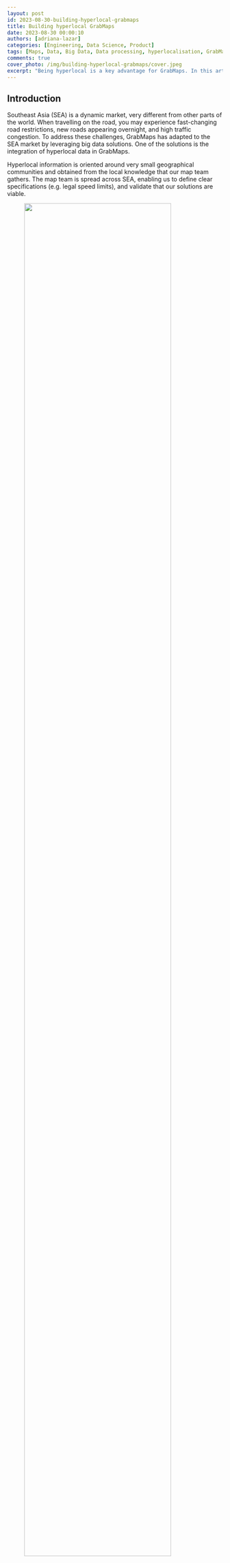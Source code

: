 ```yaml
---
layout: post
id: 2023-08-30-building-hyperlocal-grabmaps
title: Building hyperlocal GrabMaps
date: 2023-08-30 00:00:10
authors: [adriana-lazar]
categories: [Engineering, Data Science, Product]
tags: [Maps, Data, Big Data, Data processing, hyperlocalisation, GrabMaps, navigation]
comments: true
cover_photo: /img/building-hyperlocal-grabmaps/cover.jpeg
excerpt: "Being hyperlocal is a key advantage for GrabMaps. In this article we will explain what being hyperlocal means and how it helps GrabMaps bring value to our driver-partners and passengers through the Grab platform."
---
```


## Introduction

Southeast Asia (SEA) is a dynamic market, very different from other parts of the world. When travelling on the road, you may experience fast-changing road restrictions, new roads appearing overnight, and high traffic congestion. To address these challenges, GrabMaps has adapted to the SEA market by leveraging big data solutions. One of the solutions is the integration of hyperlocal data in GrabMaps.

Hyperlocal information is oriented around very small geographical communities and obtained from the local knowledge that our map team gathers. The map team is spread across SEA, enabling us to define clear specifications (e.g. legal speed limits), and validate that our solutions are viable.

<div class="post-image-section"><figure>
  <img src="/img/building-hyperlocal-grabmaps/map-detection.gif" alt="" style="width:90%"><figcaption align="middle">Figure 1 - Map showing detections from images and probe data, and hyperlocal data.
</figcaption>
  </figure>
</div>

Hyperlocal inputs make our mapping data even more robust, adding to the details collected from our image and probe detection pipelines. Figure 1 shows how data from our detection pipeline is overlaid with hyperlocal data, and then mapped across the SEA region. If you are curious and would like to check out the data yourself, you can download it [here](https://dumps.improveosm.org/). 

## Processing hyperlocal data

Now let's go through the process of detecting hyperlocal data.

### Download data

GrabMaps is based on [OpenStreetMap](https://www.openstreetmap.org/) (OSM). The first step in the process is to download the .pbf file for Asia from [geofabrick.de](https://www.geofabrik.de/). This .pbf file contains all the data that is available on OSM, such as details of places, trees, and roads. Take for example a park, the .pbf file would contain data on the park name, wheelchair accessibility, and many more. 

For this article, we will focus on hyperlocal data related to the road network. For each road, you can obtain data such as the type of road (residential or motorway), direction of traffic (one-way or more), and road name.

### Convert data
To take advantage of big data computing, the next step in the process is to convert the .pbf file into Parquet format using a Parquetizer. This will convert the binary data in the .pbf file into a table format. Each road in SEA is now displayed as a row in a table as shown in Figure 2.

<div class="post-image-section"><figure>
  <img src="/img/building-hyperlocal-grabmaps/data-parquet.png" alt="" style="width:90%"><figcaption align="middle">Figure 2 - Road data in Parquet format.
</figcaption>
  </figure>
</div>

### Identify hyperlocal data

After the data is prepared, GrabMaps then identifies and inputs all of our hyperlocal data, and delivers a consolidated view to our downstream services. Our hyperlocal data is obtained from various sources, either by looking at geometry, or other attributes in OSM such as the direction of travel and speed limit. We also apply customised rules defined by our local map team, all in a fully automated manner. This enhances the map together with data obtained from our rides and deliveries GPS pings and from KartaView, Grab’s product for imagery collection.

<div class="post-image-section"><figure>
  <img src="/img/building-hyperlocal-grabmaps/architecture.png" alt="" style="width:90%"><figcaption align="middle">Figure 3 - Architecture diagram showing how hyperlocal data is integrated into GrabMaps.
</figcaption>
  </figure>
</div>

## Benefit of our hyperlocal GrabMaps

GrabNav, a turn-by-turn navigation tool available on the Grab driver app, is one of our products that benefits from having hyperlocal data. Here are some hyperlocal data that are made available through our approach:

- Localisation of roads: The country, state/county, or city the road is in
- Language spoken, driving side, and speed limit
- Region-specific default speed regulations 
- Consistent name usage using language inference
- Complex attributes like intersection links

To further explain the benefits of this hyperlocal feature, we will use intersection links as an example. In the next section, we will explain how intersection links data is used and how it impacts our driver-partners and passengers.

### Identifying hyperlocal data - intersection links
An intersection link is when two or more roads meet. Figure 4 and 5 illustrates what an intersection link looks like in a GrabMaps mock and in OSM.

<div class="post-image-section"><figure>
  <img src="/img/building-hyperlocal-grabmaps/intersection-link-mock.png" alt="" style="width:50%"><figcaption align="middle">Figure 4 - Mock of an intersection link. 
</figcaption>
  </figure>
</div>

<div class="post-image-section"><figure>
  <img src="/img/building-hyperlocal-grabmaps/intersection-link-illustration.png" alt="" style="width:50%"><figcaption align="middle">Figure 5 - Intersection link illustration from a real road network in OSM.  
</figcaption>
  </figure>
</div>

To locate intersection links in a road network, there are computations involved. We would first combine big data processing (which we do using Spark) with graphs. We use geohash as the unit of processing, and for each geohash, a bi-directional graph is created. 

From such resulting graphs, we can determine intersection links if:
- Road segments are parallel
- The roads have the same name
- The roads are one way roads
- Angles and the shape of the road are in the intervals or requirements we seek

Each intersection link we identify is tagged in the map as `intersection_links`. Our downstream service teams can then identify them by searching for the tag.

### Impact

The impact we create with our intersection link can be explained through the following example.

<div class="post-image-section"><figure>
  <img src="/img/building-hyperlocal-grabmaps/impact1.png" alt="" style="width:60%"><figcaption align="middle">Figure 6 - Longer route, without GrabMaps intersection link feature. The arrow indicates where the route should have suggested a U-turn.
</figcaption>
  </figure>
</div>

<div class="post-image-section"><figure>
  <img src="/img/building-hyperlocal-grabmaps/impact2.png" alt="" style="width:60%"><figcaption align="middle">Figure 7 - Shorter route using GrabMaps by taking a closer link between two main roads.
</figcaption>
  </figure>
</div>

Figure 6 and Figure 7 show two different routes for the same origin and destination. However, you can see that Figure 7 has a shorter route and this is made available by taking an intersection link early on in the route. The highlighted road segment in Figure 7 is an intersection link, tagged by the process we described earlier. The route is now much shorter making GrabNav more efficient in its route suggestion.

There are numerous factors that can impact a driver-partner's trip, and intersection links are just one example. There are many more features that GrabMaps offers across Grab’s services that allow us to “outserve” our partners.

## Conclusion

GrabMaps and GrabNav deliver enriched experiences to our driver-partners. By integrating certain hyperlocal data features, we are also able to provide more accurate pricing for both our driver-partners and passengers. In our mission towards sustainable growth, this is an area that we will keep on improving by leveraging scalable tech solutions.

# Join us

Grab is the leading superapp platform in Southeast Asia, providing everyday services that matter to consumers. More than just a ride-hailing and food delivery app, Grab offers a wide range of on-demand services in the region, including mobility, food, package and grocery delivery services, mobile payments, and financial services across 428 cities in eight countries.

Powered by technology and driven by heart, our mission is to drive Southeast Asia forward by creating economic empowerment for everyone. If this mission speaks to you, [join our team](https://grab.careers/) today!